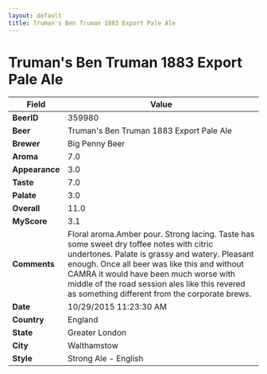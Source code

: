 ```yaml
---
layout: default
title: Truman's Ben Truman 1883 Export Pale Ale
---
```


# Truman's Ben Truman 1883 Export Pale Ale

| Field         | Value     |
|---------------|-----------|
| **BeerID** | 359980 |
| **Beer** | Truman's Ben Truman 1883 Export Pale Ale |
| **Brewer** | Big Penny Beer |
| **Aroma** | 7.0 |
| **Appearance** | 3.0 |
| **Taste** | 7.0 |
| **Palate** | 3.0 |
| **Overall** | 11.0 |
| **MyScore** | 3.1 |
| **Comments** | Floral aroma.Amber pour. Strong lacing. Taste has some sweet dry toffee notes with citric undertones. Palate is grassy and watery. Pleasant enough. Once all beer was like this and without CAMRA it would have been much worse with middle of the road session ales like this revered as something different from the corporate brews. |
| **Date** | 10/29/2015 11:23:30 AM |
| **Country** | England |
| **State** | Greater London |
| **City** | Walthamstow |
| **Style** | Strong Ale - English |
